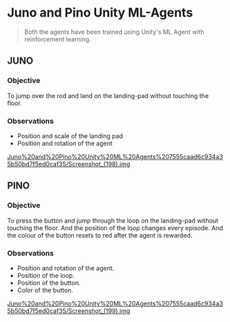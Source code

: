 # Juno and Pino Unity ML-Agents

> Both the agents have been trained using Unity's ML Agent with reinforcement learning.

## JUNO

### Objective

To jump over the rod and land on the landing-pad without touching the floor.

### Observations

- Position and scale of the landing pad
- Position and rotation of the agent

[Juno%20and%20Pino%20Unity%20ML%20Agents%207555caad6c934a35b50bd7f5ed0caf35/Screenshot_(198).img](Juno%20and%20Pino%20Unity%20ML%20Agents%207555caad6c934a35b50bd7f5ed0caf35/Screenshot_(198).img)

## PINO

### Objective

To press the button and jump through the loop on the landing-pad without touching the floor. And the position of the loop changes every episode. And the colour of the button resets to red after the agent is rewarded.

### Observations

- Position and rotation of the agent.
- Position of the loop.
- Position of the button.
- Color of the button.

[Juno%20and%20Pino%20Unity%20ML%20Agents%207555caad6c934a35b50bd7f5ed0caf35/Screenshot_(199).img](Juno%20and%20Pino%20Unity%20ML%20Agents%207555caad6c934a35b50bd7f5ed0caf35/Screenshot_(199).img)
